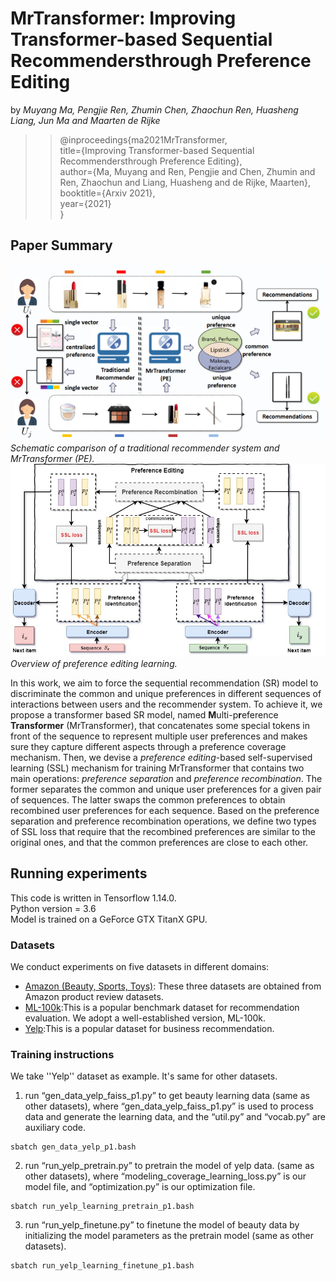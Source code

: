 # MrTransformer: Improving Transformer-based Sequential Recommendersthrough Preference Editing

by *Muyang Ma, Pengjie Ren, Zhumin Chen, Zhaochun Ren, Huasheng Liang, Jun Ma and Maarten de Rijke*

>>@inproceedings{ma2021MrTransformer,\
>>title={Improving Transformer-based Sequential Recommendersthrough Preference Editing},\
>>author={Ma, Muyang and Ren, Pengjie and Chen, Zhumin and Ren, Zhaochun and Liang, Huasheng and de Rijke, Maarten},\
>>booktitle={Arxiv 2021},\
>>year={2021}\
>>}

## Paper Summary

![intro](./intro-resize.png)\
*Schematic comparison of a traditional recommender system and MrTransformer (PE).*\
![model](./new-framework.jpg)\
*Overview of preference editing learning.*

In this work, we aim to force the sequential recommendation (SR) model to discriminate the common and unique preferences in different sequences of interactions between users and the recommender system. To achieve it, we propose a transformer based SR model, named **M**ulti-p**r**eference **Transformer** (MrTransformer), that concatenates some special tokens in front of the sequence to represent multiple user preferences and makes sure they capture different aspects through a preference coverage mechanism. Then, we devise a *preference editing*-based self-supervised learning (SSL) mechanism for training MrTransformer that contains two main operations: *preference separation* and *preference recombination*. The former separates the common and unique user preferences for a given pair of sequences. The latter swaps the common preferences to obtain recombined user preferences for each sequence. Based on the preference separation and preference recombination operations, we define two types of SSL loss that require that the recombined preferences are similar to the original ones, and that the common preferences are close to each other.

## Running experiments
This code is written in Tensorflow 1.14.0. \
Python version = 3.6 \
Model is trained on a GeForce GTX TitanX GPU.


### Datasets
We conduct experiments on five datasets in different domains:  
+ [Amazon (Beauty, Sports, Toys)](http://jmcauley.ucsd.edu/data/amazon/): These three datasets are obtained from Amazon product review datasets.  
+ [ML-100k](https://grouplens.org/datasets/movielens/):This is a popular benchmark dataset for recommendation evaluation. We adopt a well-established version, ML-100k.   
+ [Yelp](https://www.yelp.com/dataset):This is a popular dataset for business recommendation.  

### Training instructions

We take ''Yelp'' dataset as example. It's same for other datasets.

1. run “gen_data_yelp_faiss_p1.py” to get beauty learning data (same as other datasets), where “gen_data_yelp_faiss_p1.py” is used to process data and generate the learning data, and the “util.py” and “vocab.py” are auxiliary code.  

```
sbatch gen_data_yelp_p1.bash
```

2. run “run_yelp_pretrain.py” to pretrain the model of yelp data. (same as other datasets), where “modeling_coverage_learning_loss.py” is our model file, and “optimization.py” is our optimization file.  

```
sbatch run_yelp_learning_pretrain_p1.bash
```

3. run “run_yelp_finetune.py” to finetune the model of beauty data by initializing the model parameters as the pretrain model (same as other datasets).

```
sbatch run_yelp_learning_finetune_p1.bash
```
